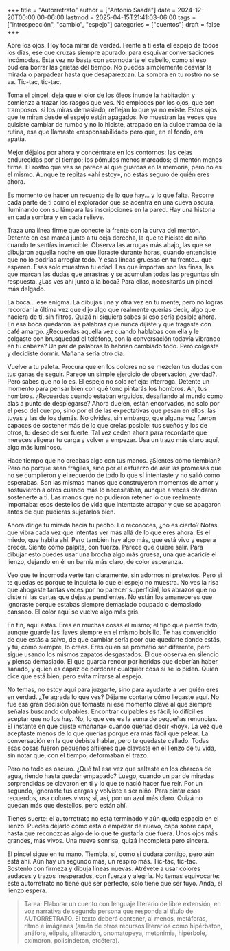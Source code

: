+++
title = "Autorretrato"
author = ["Antonio Saade"]
date = 2024-12-20T00:00:00-06:00
lastmod = 2025-04-15T21:41:03-06:00
tags = ["introspección", "cambio", "espejo"]
categories = ["cuentos"]
draft = false
+++

Abre los ojos. Hoy toca mirar de verdad. Frente a ti está el espejo de todos los días, ese que cruzas siempre apurado, para esquivar conversaciones incómodas. Esta vez no basta con acomodarte el cabello, como si eso pudiera borrar las grietas del tiempo. No puedes simplemente desviar la mirada o parpadear hasta que desaparezcan.  La sombra en tu rostro no se va. Tic-tac, tic-tac.

Toma el pincel, deja que el olor de los óleos inunde la habitación y comienza a trazar los rasgos que ves. No empieces por los ojos, que son tramposos: si los miras demasiado, reflejan lo que ya no existe. Estos ojos que te miran desde el espejo están apagados. No muestran las veces que quisiste cambiar de rumbo y no lo hiciste, atrapado en la dulce trampa de la rutina, esa que llamaste «responsabilidad» pero que, en el fondo, era apatía.

Mejor déjalos por ahora y concéntrate en los contornos: las cejas endurecidas por el tiempo; los pómulos menos marcados; el mentón menos firme. El rostro que ves se parece al que guardas en la memoria, pero no es el mismo. Aunque te repitas «ahí estoy», no estás seguro de quién eres ahora.

Es momento de hacer un recuento de lo que hay... y lo que falta. Recorre cada parte de ti como el explorador que se adentra en una cueva oscura, iluminando con su lámpara las inscripciones en la pared. Hay una historia en cada sombra y en cada relieve.

Traza una línea firme que conecte la frente con la curva del mentón. Detente en esa marca junto a tu ceja derecha, la que te hiciste de niño, cuando te sentías invencible. Observa las arrugas más abajo, las que se dibujaron aquella noche en que lloraste durante horas, cuando entendiste que no lo podrías arreglar todo. Y esas líneas gruesas en tu frente... que esperen. Esas solo muestran tu edad. Las que importan son las finas, las que marcan las dudas que arrastras y se acumulan todas las preguntas sin respuesta. ¿Las ves ahí junto a la boca? Para ellas, necesitarás un pincel más delgado.

La boca... ese enigma. La dibujas una y otra vez en tu mente, pero no logras recordar la última vez que dijo algo que realmente querías decir, algo que naciera de ti, sin filtros. Quizá ni siquiera sabes si eso sería posible ahora. En esa boca quedaron las palabras que nunca dijiste y que tragaste con café amargo. ¿Recuerdas aquella vez cuando hablabas con ella y le colgaste con brusquedad el teléfono, con la conversación todavía vibrando en tu cabeza? Un par de palabras lo habrían cambiado todo. Pero colgaste y decidiste dormir. Mañana sería otro día.

Vuelve a tu paleta. Procura que en los colores no se mezclen tus dudas con tus ganas de seguir. Parece un simple ejercicio de observación, ¿verdad?. Pero sabes que no lo es. El espejo no solo refleja: interroga. Detente un momento para pensar bien con qué tono pintarás los hombros. Ah, tus hombros. ¿Recuerdas cuando estaban erguidos, desafiando al mundo como alas a punto de desplegarse? Ahora duelen, están encorvados, no solo por el peso del cuerpo, sino por el de las expectativas que pesan en ellos: las tuyas y las de los demás. No olvides, sin embargo, que alguna vez fueron capaces de sostener más de lo que creías posible: tus sueños y los de otros, tu deseo de ser fuerte. Tal vez ceden ahora para recordarte que mereces aligerar tu carga y volver a empezar. Usa un trazo más claro aquí, algo más luminoso.

Hace tiempo que no creabas algo con tus manos. ¿Sientes cómo tiemblan? Pero no porque sean frágiles, sino por el esfuerzo de asir las promesas que no se cumplieron y el recuerdo de todo lo que sí intentaste y no salió como esperabas. Son las mismas manos que construyeron momentos de amor y sostuvieron a otros cuando más lo necesitaban, aunque a veces olvidaran sostenerte a ti. Las manos que no pudieron retener lo que realmente importaba: esos destellos de vida que intentaste atrapar y que se apagaron antes de que pudieras sujetarlos bien.

Ahora dirige tu mirada hacia tu pecho. Lo reconoces, ¿no es cierto? Notas que vibra cada vez que intentas ver más allá de lo que eres ahora. Es el miedo, que habita ahí. Pero también hay algo más, que está vivo y espera crecer. Siénte cómo palpita, con fuerza. Parece que quiere salir. Para dibujar esto puedes usar una brocha algo más gruesa, una que acaricie el lienzo, dejando en él un barniz más claro, de color esperanza.

Veo que te incomoda verte tan claramente, sin adornos ni pretextos. Pero si te quedas es porque te inquieta lo que el espejo no muestra. No ves la risa que ahogaste tantas veces por no parecer superficial, los abrazos que no diste ni las cartas que dejaste pendientes. No están los amaneceres que ignoraste porque estabas siempre demasiado ocupado o demasiado cansado. El color aquí se vuelve algo más gris.

En fin, aquí estás. Eres en muchas cosas el mismo; el tipo que pierde todo, aunque guarde las llaves siempre en el mismo bolsillo. Te has convencido de que estás a salvo, de que cambiar sería peor que quedarte donde estás, y tú, como siempre, lo crees. Eres quien se prometió ser diferente, pero sigue usando los mismos zapatos desgastados. El que observa en silencio y piensa demasiado. El que guarda rencor por heridas que deberían haber sanado, y quien es capaz de perdonar cualquier cosa si se lo piden. Quien dice que está bien, pero evita mirarse al espejo.

No temas, no estoy aquí para juzgarte, sino para ayudarte a ver quién eres en verdad. ¿Te agrada lo que ves? Déjame contarte cómo llegaste aquí. No fue esa gran decisión que tomaste ni ese momento clave al que siempre señalas buscando culpables. Encontrar culpables es fácil; lo difícil es aceptar que no los hay. No, lo que ves es la suma de pequeñas renuncias. El instante en que dijiste «mañana» cuando querías decir «hoy». La vez que aceptaste menos de lo que querías porque era más fácil que pelear. La conversación en la que debiste hablar, pero te quedaste callado. Todas esas cosas fueron pequeños alfileres que clavaste en el lienzo de tu vida, sin notar que, con el tiempo, deformaban el trazo.

Pero no todo es oscuro. ¿Qué tal esa vez que saltaste en los charcos de agua, riendo hasta quedar empapado? Luego, cuando un par de miradas sorprendidas se clavaron en ti y lo que te nació hacer fue reír. Por un segundo, ignoraste tus cargas y volviste a ser niño. Para pintar esos recuerdos, usa colores vivos; sí, así, pon un azul más claro. Quizá no quedan más que destellos, pero están ahí.

Tienes suerte: el autorretrato no está terminado y aún queda espacio en el lienzo. Puedes dejarlo como está o empezar de nuevo, capa sobre capa, hasta que reconozcas algo de lo que te gustaría que fuera. Unos ojos más grandes, más vivos. Una nueva sonrisa, quizá incompleta pero sincera.

El pincel sigue en tu mano. Tiembla, sí, como si dudara contigo, pero aún está ahí. Aún hay un segundo más, un respiro más. Tic-tac, tic-tac. Sostenlo con firmeza y dibuja líneas nuevas. Atrévete a usar colores audaces y trazos inesperados, con fuerza y alegría. No temas equivocarte: este autorretrato no tiene que ser perfecto, solo tiene que ser tuyo. Anda, el lienzo espera.

> Tarea: Elaborar un cuento con lenguaje literario de libre extensión, en voz narrativa de segunda persona que responda al título de AUTORRETRATO. El texto deberá contener, al menos, metáforas, ritmo e imágenes (amén de otros recursos literarios como hipérbaton, anáfora, elipsis, aliteración, onomatopeya, metonimia, hipérbole, oxímoron, polisíndeton, etcétera).
